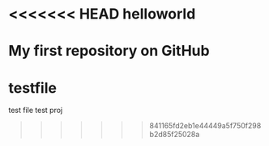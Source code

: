 <<<<<<< HEAD
helloworld
==========

My first repository on GitHub
=======
testfile
========

test file test proj
>>>>>>> 841165fd2eb1e44449a5f750f298b2d85f25028a

